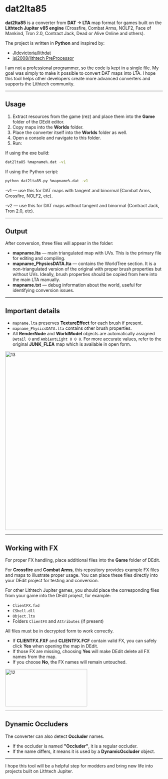 # dat2lta85

**dat2lta85** is a converter from **DAT → LTA** map format for games built on the **Lithtech Jupiter v85 engine** (Crossfire, Combat Arms, NOLF2, Face of Mankind, Tron 2.0, Contract Jack, Dead or Alive Online and others).

The project is written in **Python** and inspired by:  
- [Jldevictoria/lithdat](https://github.com/Jldevictoria/lithdat)  
- [jsj2008/lithtech PreProcessor](https://github.com/jsj2008/lithtech/tree/master/tools/PreProcessor)  

I am not a professional programmer, so the code is kept in a single file. My goal was simply to make it possible to convert DAT maps into LTA. I hope this tool helps other developers create more advanced converters and supports the Lithtech community.  

---

## Usage

1. Extract resources from the game (rez) and place them into the **Game** folder of the DEdit editor.  
2. Copy maps into the **Worlds** folder.  
3. Place the converter itself into the **Worlds** folder as well.  
4. Open a console and navigate to this folder.  
5. Run:  

If using the exe build:  
```bash
dat2lta85 %mapname%.dat -v1
```  

If using the Python script:  
```bash
python dat2lta85.py %mapname%.dat -v1
```  

-v1 — use this for DAT maps with tangent and binormal (Combat Arms, Crossfire, NOLF2, etc).

-v2 — use this for DAT maps without tangent and binormal (Contract Jack, Tron 2.0, etc).  

---

## Output

After conversion, three files will appear in the folder:  

- **mapname.lta** — main triangulated map with UVs. This is the primary file for editing and compiling.  
- **mapname_PhysicsDATA.lta** — contains the WorldTree section. It is a non-triangulated version of the original with proper brush properties but without UVs. Ideally, brush properties should be copied from here into the main LTA manually.  
- **mapname.txt** — debug information about the world, useful for identifying conversion issues.  

---

## Important details

- `mapname.lta` preserves **TextureEffect** for each brush if present.  
- `mapname_PhysicsDATA.lta` contains other brush properties.  
- All **RenderNode** and **WorldModel** objects are automatically assigned `Detail 0` and `AmbientLight 0 0 0`. For more accurate values, refer to the original **JUNK_FLEA** map which is available in open form.  
<img width="882" height="570" alt="13" src="https://github.com/user-attachments/assets/26ce72f5-ee19-4e55-9c20-4585195c293c" />

---

## Working with FX

For proper FX handling, place additional files into the **Game** folder of DEdit.  

For **Crossfire** and **Combat Arms**, this repository provides example FX files and maps to illustrate proper usage. You can place these files directly into your DEdit project for testing and conversion.  

For other Lithtech Jupiter games, you should place the corresponding files from your game into the DEdit project, for example:  
- `ClientFX.fxd`  
- `CShell.dll`  
- `Object.lto`  
- Folders `ClientFX` and `Attributes` (if present)  

All files must be in decrypted form to work correctly.  

- If **CLIENTFX.FXF** and **CLIENTFX.FCF** contain valid FX, you can safely click **Yes** when opening the map in DEdit.  
- If those FX are missing, choosing **Yes** will make DEdit delete all FX names from the map.  
- If you choose **No**, the FX names will remain untouched. 
<img width="262" height="119" alt="12" src="https://github.com/user-attachments/assets/b4f47250-1088-4b6a-ad8b-5eb03a6c586f" />

---

## Dynamic Occluders

The converter can also detect **Occluder** names.  
- If the occluder is named **"Occluder"**, it is a regular occluder.  
- If the name differs, it means it is used by a **DynamicOccluder** object.  

---

I hope this tool will be a helpful step for modders and bring new life into projects built on Lithtech Jupiter.
